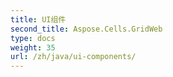 ```yaml
---
title: UI组件
second_title: Aspose.Cells.GridWeb
type: docs
weight: 35
url: /zh/java/ui-components/
---
```



